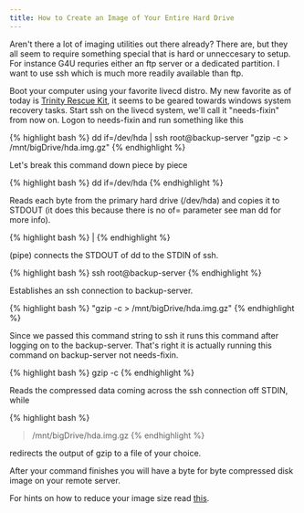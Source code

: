 ```yaml
--- 
title: How to Create an Image of Your Entire Hard Drive
---
```

Aren't there a lot of imaging utilities out there already?  There are, but they all seem to require something special that is hard or unneccesary to setup.  For instance G4U requries either an ftp server or a dedicated partition.  I want to use ssh which is much more readily available than ftp.

Boot your computer using your favorite livecd distro.  My new favorite as of today is [Trinity Rescue Kit](http://trinityhome.org/Home/index.php?wpid=1&front_id=12), it seems to be geared towards windows system recovery tasks. Start ssh on the livecd system, we'll call it "needs-fixin" from now on. Logon to needs-fixin and run something like this

{% highlight bash %}
dd if=/dev/hda | ssh root@backup-server "gzip -c > /mnt/bigDrive/hda.img.gz"
{% endhighlight %}

Let's break this command down piece by piece

{% highlight bash %}
dd if=/dev/hda
{% endhighlight %}

Reads each byte from the primary hard drive (/dev/hda) and copies it to STDOUT (it does this because there is no of= parameter see man dd for more info).

{% highlight bash %}
|
{% endhighlight %}

(pipe) connects the STDOUT of dd to the STDIN of ssh.

{% highlight bash %}
ssh root@backup-server
{% endhighlight %}

Establishes an ssh connection to backup-server.

{% highlight bash %}
"gzip -c > /mnt/bigDrive/hda.img.gz"
{% endhighlight %}

Since we passed this command string to ssh it runs this command after logging on to the backup-server. That's right it is actually running this command on backup-server not needs-fixin. 

{% highlight bash %}
gzip -c
{% endhighlight %}

Reads the compressed data coming across the ssh connection off STDIN, while 

{% highlight bash %}
> /mnt/bigDrive/hda.img.gz
{% endhighlight %}

redirects the output of gzip to a file of your choice.

After your command finishes you will have a byte for byte compressed disk image on your remote server.

For hints on how to reduce your image size read [this](http://www.feyrer.de/g4u/#shrinkimg).
